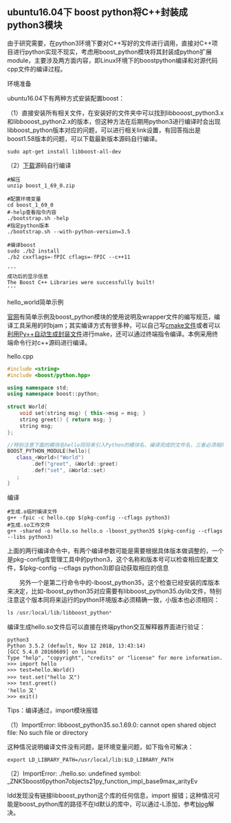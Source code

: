 ## **ubuntu16.04下 boost python将C++封装成python3模块**

由于研究需要，在python3环境下要对C++写好的文件进行调用，直接对C++项目进行python实现不现实，考虑用boost_python模块将其封装成python扩展module，主要涉及两方面内容，即Linux环境下的boostpython编译和对源代码cpp文件的编译过程。

环境准备

ubuntu16.04下有两种方式安装配置boost：

（1）直接安装所有相关文件，在安装好的文件夹中可以找到libbooost_python3.x和libbooost_python2.x的版本，但这种方法在后期用python3进行编译时会出现libboost_python版本对应的问题，可以进行相关link设置，有回答指出是boost1.58版本的问题，可以下载最新版本源码自行编译。

```
sudo apt-get install libboost-all-dev
```

（2）[下载](https://www.boost.org/doc/libs/1_69_0/more/getting_started/unix-variants.html)源码自行编译

```
#解压
unzip boost_1_69_0.zip

#配置环境变量
cd boost_1_69_0
#-help查看指令内容
./bootstrap.sh -help
#指定python版本
./bootstrap.sh --with-python-version=3.5

#编译boost
sudo ./b2 install 
./b2 cxxflags=-fPIC cflags=-fPIC --c++11

'''
成功后的显示信息
The Boost C++ Libraries were successfully built!
'''
```

hello_world简单示例

[官网](https://www.boost.org/doc/libs/1_69_0/libs/python/doc/html/tutorial/tutorial/hello.html#tutorial.hello.running_bjam)有简单示例及boost_python模块的使用说明及wrapper文件的编写规范，编译工具采用的时bjam；其实编译方式有很多种，可以自己写[cmake文件](https://zhuanlan.zhihu.com/p/24059497)或者可以[利用Py++自动生成封装文件](https://josephchenhub.github.io/2018/08/15/boost_python/)进行make，还可以通过终端指令编译。本例采用终端命令行对c++源码进行编译。

hello.cpp

```c++
#include <string>
#include <boost/python.hpp>

using namespace std;
using namespace boost::python;
    
struct World{
    void set(string msg) { this->msg = msg; }
    string greet() { return msg; }
    string msg;
};

//特别注意下面的模块名hello同将来引入Python的模块名、编译完成的文件名，三者必须相同 
BOOST_PYTHON_MODULE(hello){
   class_<World>("World")
        .def("greet", &World::greet)
        .def("set", &World::set)
   ;
}
```

编译

```
#生成.o临时编译文件
g++ -fpic -c hello.cpp $(pkg-config --cflags python3)
#生成.so工作文件
g++ -shared -o hello.so hello.o -lboost_python35 $(pkg-config --cflags --libs python3)
```

上面的两行编译命令中，有两个编译参数可能是需要根据具体版本做调整的，一个是pkg-config库管理工具中的python3，这个名称和版本号可以检查相应配置文件，$(pkg-config --cflags python3)即自动获取相应的信息

　　另外一个是第二行命令中的-lboost_python35，这个检查已经安装的库版本来决定，比如-lboost_python35对应需要有libboost_python35.dylib文件，特别注意这个版本同将来运行的python环境版本必须精确一致，小版本也必须相同：

```javascript
ls /usr/local/lib/libboost_python*
```

编译生成hello.so文件后可以直接在终端python交互解释器界面进行验证：

```
python3
Python 3.5.2 (default, Nov 12 2018, 13:43:14) 
[GCC 5.4.0 20160609] on linux
Type "help", "copyright", "credits" or "license" for more information.
>>> import hello
>>> test=hello.World()
>>> test.set("hello 又")
>>> test.greet()
'hello 又'
>>> exit()
```

Tips：编译通过，import模块报错

（1）ImportError: libboost_python35.so.1.69.0: cannot open shared object file: No such file or directory

这种情况说明编译文件没有问题，是环境变量问题，如下指令可解决：

```
export LD_LIBRARY_PATH=/usr/local/lib:$LD_LIBRARY_PATH
```

（2）ImportError: ./hello.so: undefined symbol: _ZNK5boost6python7objects21py_function_impl_base9max_arityEv 

ldd发现没有链接libboost_python这个库的任何信息，import 报错；这种情况可能是boost_python库的路径不在ld默认的库中，可以通过-L添加，参考[blog](https://blog.csdn.net/Frank_Abagnale/article/details/83018504)解决。